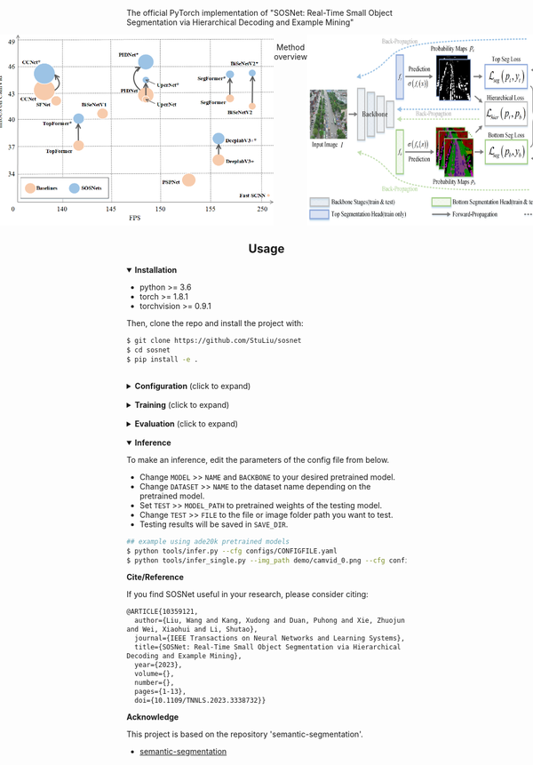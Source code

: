 <p>The official PyTorch implementation of "SOSNet: Real-Time Small Object Segmentation via Hierarchical Decoding and Example Mining"</p>

<div style="display:flex;justify-content:center; text-align:center"> 
  <p style="">Improvement</p>
  <img src="https://github.com/StuLiu/SOSNet/blob/master/assests/improve.png" width="600px" style="">
  <p style="">Method overview</p>
  <img src="https://github.com/StuLiu/SOSNet/blob/master/assests/overview.png" width="600px" style="">
</div>

## <div align="center">Usage</div>

<details open>
  <summary><strong>Installation</strong></summary>

* python >= 3.6
* torch >= 1.8.1
* torchvision >= 0.9.1

Then, clone the repo and install the project with:

```bash
$ git clone https://github.com/StuLiu/sosnet
$ cd sosnet
$ pip install -e .
```

</details>

<br>
<details>
  <summary><strong>Configuration</strong> (click to expand)</summary>

Create a configuration file in `configs`. Sample configuration for segformer dataset can be found [here](configs/SegFormer). Then edit the fields you think if it is needed. This configuration file is needed for all of training, evaluation and prediction scripts.

</details>

<br>
<details>
  <summary><strong>Training</strong> (click to expand)</summary>

Prepare data: 
* [Camvid 360*480](https://github.com/alexgkendall/SegNet-Tutorial/tree/master/CamVid)
* [Vaihingen](https://www.isprs.org/education/benchmarks/UrbanSemLab/2d-sem-label-vaihingen.aspx)
* [UAVid2020](https://uavid.nl/)

Download pretrained module
* [mit-b0 and mobilenetV3-large](https://drive.google.com/drive/folders/1CE9FKxF0TidCUqlc9JmtBLYnKWTt8z71?usp=sharing)


To train with a single GPU:

```bash
$ python tools/train_sosnet.py --cfg configs/CONFIG_FILE.yaml --hier 1 --soem 1
```

[//]: # ()
[//]: # (To train with multiple gpus, set `DDP` field in config file to `true` and run as follows:)

[//]: # ()
[//]: # (```bash)

[//]: # ($ python -m torch.distributed.launch --nproc_per_node=2 --use_env tools/train.py --cfg configs/<CONFIG_FILE_NAME>.yaml)

[//]: # (```)

</details>

<br>
<details>
  <summary><strong>Evaluation</strong> (click to expand)</summary>

Make sure to set `MODEL_PATH` of the configuration file to your trained model directory.

```bash
$ python tools/val.py --cfg configs/<CONFIG_FILE_NAME>.yaml
```

To evaluate with multi-scale and flip, change `ENABLE` field in `MSF` to `true` and run the same command as above.

</details>

<br>
<details open>
  <summary><strong>Inference</strong></summary>

To make an inference, edit the parameters of the config file from below.
* Change `MODEL` >> `NAME` and `BACKBONE` to your desired pretrained model.
* Change `DATASET` >> `NAME` to the dataset name depending on the pretrained model.
* Set `TEST` >> `MODEL_PATH` to pretrained weights of the testing model.
* Change `TEST` >> `FILE` to the file or image folder path you want to test.
* Testing results will be saved in `SAVE_DIR`.

```bash
## example using ade20k pretrained models
$ python tools/infer.py --cfg configs/CONFIGFILE.yaml
$ python tools/infer_single.py --img_path demo/camvid_0.png --cfg configs/segformer/camvid_mitb0.yaml
```

</details>

<b>Cite/Reference</b>
<p>If you find SOSNet useful in your research, please consider citing:</p>

```
@ARTICLE{10359121,
  author={Liu, Wang and Kang, Xudong and Duan, Puhong and Xie, Zhuojun and Wei, Xiaohui and Li, Shutao},
  journal={IEEE Transactions on Neural Networks and Learning Systems}, 
  title={SOSNet: Real-Time Small Object Segmentation via Hierarchical Decoding and Example Mining}, 
  year={2023},
  volume={},
  number={},
  pages={1-13},
  doi={10.1109/TNNLS.2023.3338732}}

```

<b>Acknowledge</b>
<p>This project is based on the repository 'semantic-segmentation'.</p>

* [semantic-segmentation](https://github.com/sithu31296/semantic-segmentation)
